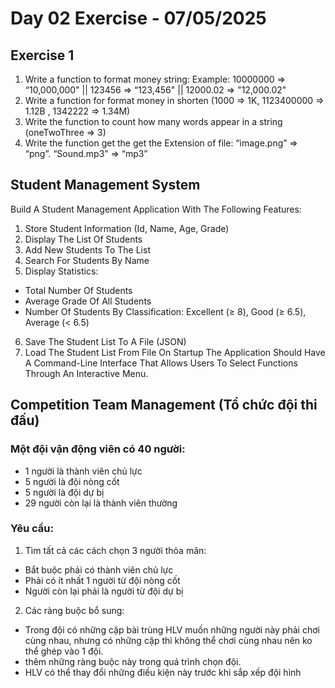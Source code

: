 # Day 02 Exercise - 07/05/2025
## Exercise 1
1. Write a function to format money string: Example: 10000000 => “10,000,000" || 123456 => “123,456" || 12000.02 => "12,000.02"
2. Write a function for format money in shorten (1000 => 1K, 1123400000 => 1.12B , 1342222 => 1.34M)
3. Write the function to count how many words appear in a string (oneTwoThree => 3)
4. Write the function get the get the Extension of file: “image.png” => “png”. “Sound.mp3” => “mp3”
## Student Management System 
Build A Student Management Application With The Following Features:
1. Store Student Information (Id, Name, Age, Grade)
2. Display The List Of Students
3. Add New Students To The List
4. Search For Students By Name
5. Display Statistics:
- Total Number Of Students
- Average Grade Of All Students
- Number Of Students By Classification: Excellent (≥ 8), Good (≥ 6.5), Average (< 6.5)
6. Save The Student List To A File (JSON)
7. Load The Student List From File On Startup
The Application Should Have A Command-Line Interface That Allows Users To Select Functions Through An Interactive Menu.
## Competition Team Management (Tổ chức đội thi đấu)
### Một đội vận động viên có 40 người:
- 1 người là thành viên chủ lực 
- 5 người là đội nòng cốt 
- 5 người là đội dự bị 
- 29 người còn lại là thành viên thường

### Yêu cầu:
1. Tìm tất cả các cách chọn 3 người thỏa mãn:
- Bắt buộc phải có thành viên chủ lực
- Phải có ít nhất 1 người từ đội nòng cốt
- Người còn lại phải là người từ đội dự bị

2. Các ràng buộc bổ sung:
- Trong đội có những cặp bài trùng HLV muốn những người này phải chơi cùng nhau, nhưng có những cặp thì không thể chơi cùng nhau nên ko thể ghép vào 1 đội.
- thêm những ràng buộc này trong quá trình chọn đội. 
- HLV có thể thay đổi những điều kiện này trước khi sắp xếp đội hình